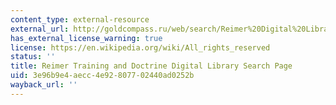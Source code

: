 ```yaml
---
content_type: external-resource
external_url: http://goldcompass.ru/web/search/Reimer%20Digital%20Library%20Portal
has_external_license_warning: true
license: https://en.wikipedia.org/wiki/All_rights_reserved
status: ''
title: Reimer Training and Doctrine Digital Library Search Page
uid: 3e96b9e4-aecc-4e92-8077-02440ad0252b
wayback_url: ''
---
```

